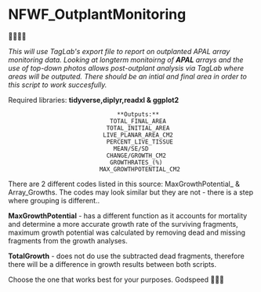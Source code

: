 # NFWF_OutplantMonitoring
:ocean::shell::palm_tree::tropical_fish:



*This will use TagLab's export file to report on outplanted APAL array monitoring data. Looking at longterm monitoirng of **APAL** arrays and the use of top-down photos allows post-outplant analysis via TagLab where areas will be outputed. There should be an intial and final area in order to this script to work succesfully.* 

Required libraries: **tidyverse,diplyr,readxl & ggplot2**

                                   **Outputs:** 
                                 TOTAL_FINAL_AREA
                                TOTAL_INITIAL_AREA
                               LIVE_PLANAR_AREA_CM2 
                                PERCENT_LIVE_TISSUE
                                  MEAN/SE/SD
                                CHANGE/GROWTH_CM2
                                 GROWTHRATES_(%)
                              MAX_GROWTHPOTENTIAL_CM2
                        

There are 2 different codes listed in this source: MaxGrowthPotential_ & Array_Growths. The codes may look similar but they are not - there is a step where grouping is different..

**MaxGrowthPotential** - has a different function as it accounts for mortality and determine a more accurate growth rate of the surviving fragments, maximum growth potential was calculated by removing dead and missing fragments from the growth analyses.
                                                                         
**TotalGrowth** - does not do use the subtracted dead fragments, therefore there will be a difference in growth results between both scripts.

Choose the one that works best for your purposes. Godspeed :vulcan_salute::mermaid:

